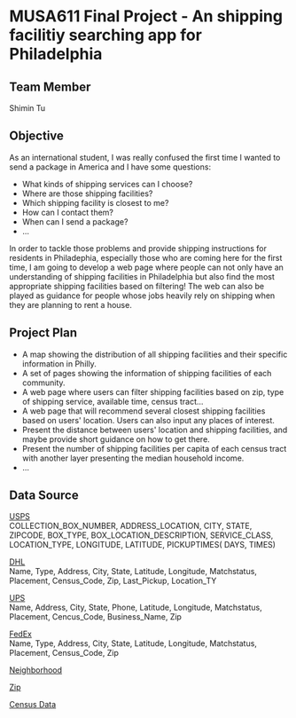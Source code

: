 # MUSA611 Final Project - An shipping facilitiy searching app for Philadelphia


## Team Member

Shimin Tu

## Objective

As an international student, I was really confused the first time I wanted to send a package in America and I have some questions:

- What kinds of shipping services can I choose?
- Where are those shipping facilities?
- Which shipping facility is closest to me?
- How can I contact them?
- When can I send a package?
- ...

In order to tackle those problems and provide shipping instructions for residents in Philadephia, especially those who are coming here for the first time, I am going to develop a web page where people can not only have an understanding of shipping facilities in Philadelphia but also find the most appropriate shipping facilities based on filtering! The web can also be played as guidance for people whose jobs heavily rely on shipping when they are planning to rent a house.

## Project Plan

- A map showing the distribution of all shipping facilities and their specific information in Philly.
- A set of pages showing the information of shipping facilities of each community.
- A web page where users can filter shipping facilities based on zip, type of shipping service, available time, census tract...
- A web page that will recommend several closest shipping facilities based on users' location. Users can also input any places of interest.
- Present the distance between users' location and shipping facilities, and maybe provide short guidance on how to get there.
- Present the number of shipping facilities per capita of each census tract with another layer presenting the median household income.
- ...

## Data Source

[USPS](https://postalpro.usps.com/gis/json_psv_files)  
COLLECTION_BOX_NUMBER, ADDRESS_LOCATION, CITY, STATE, ZIPCODE, BOX_TYPE, BOX_LOCATION_DESCRIPTION, SERVICE_CLASS, LOCATION_TYPE, LONGITUDE, LATITUDE, PICKUPTIMES( DAYS, TIMES)

[DHL](https://hifld-geoplatform.opendata.arcgis.com/datasets/geoplatform::dhl-facilities/explore?location=38.795628%2C-113.596928%2C4.00)  
Name, Type, Address, City, State, Latitude, Longitude, Matchstatus, Placement, Census_Code, Zip, Last_Pickup, Location_TY

[UPS](https://hifld-geoplatform.opendata.arcgis.com/datasets/ups-facilities/explore?location=46.045091%2C61.547472%2C3.58)  
Name, Address, City, State, Phone, Latitude, Longitude, Matchstatus, Placement, Cencus_Code, Business_Name, Zip

[FedEx](https://hifld-geoplatform.opendata.arcgis.com/datasets/fedex-facilities/explore?location=40.046251%2C-113.396056%2C4.00)  
Name, Type, Address, City, State, Latitude, Longitude, Matchstatus, Placement, Census_Code, Zip

[Neighborhood](https://www.opendataphilly.org/dataset/philadelphia-neighborhoods)  

[Zip](https://www.opendataphilly.org/dataset/zip-codes)  

[Census Data]()
